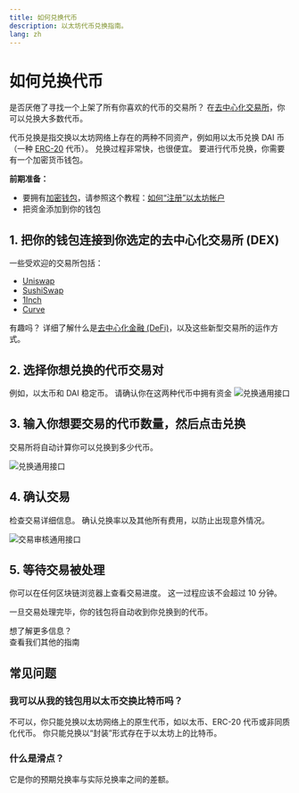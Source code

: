 ```yaml
---
title: 如何兑换代币
description: 以太坊代币兑换指南。
lang: zh
---
```


# 如何兑换代币

是否厌倦了寻找一个上架了所有你喜欢的代币的交易所？ 在[去中心化交易所](/glossary/#dex)，你可以兑换大多数代币。

代币兑换是指交换以太坊网络上存在的两种不同资产，例如用以太币兑换 DAI 币（一种 [ERC-20](/glossary/#erc-20) 代币）。 兑换过程非常快，也很便宜。 要进行代币兑换，你需要有一个加密货币钱包。

**前期准备：**

- 要拥有[加密钱包](/glossary/#wallet)，请参照这个教程：[如何“注册”以太坊帐户](/guides/how-to-create-an-ethereum-account/)
- 把资金添加到你的钱包

## 1. 把你的钱包连接到你选定的去中心化交易所 (DEX)

一些受欢迎的交易所包括：

- [Uniswap](https://app.uniswap.org/#/swap)
- [SushiSwap](https://www.sushi.com/swap)
- [1Inch](https://app.1inch.io/#/1/unified/swap/ETH/DAI)
- [Curve](https://curve.fi/#/ethereum/swap)

有趣吗？ 详细了解什么是[去中心化金融 (DeFi)](/defi/)，以及这些新型交易所的运作方式。

## 2. 选择你想兑换的代币交易对

例如，以太币和 DAI 稳定币。 请确认你在这两种代币中拥有资金 ![兑换通用接口](./swap1.png)

## 3. 输入你想要交易的代币数量，然后点击兑换

交易所将自动计算你可以兑换到多少代币。

![兑换通用接口](./swap2.png)

## 4. 确认交易

检查交易详细信息。 确认兑换率以及其他所有费用，以防止出现意外情况。

![交易审核通用接口](./swap3.png)

## 5. 等待交易被处理

你可以在任何区块链浏览器上查看交易进度。 这一过程应该不会超过 10 分钟。

一旦交易处理完毕，你的钱包将自动收到你兑换到的代币。
<br />

<Alert variant="update">
<AlertEmoji text=":eyes:"/>
<AlertContent className="justify-between flex-row items-center">
  <div>想了解更多信息？</div>
  <ButtonLink href="/guides/">
    查看我们其他的指南
  </ButtonLink>
</AlertContent>
</Alert>

## 常见问题

### 我可以从我的钱包用以太币交换比特币吗？

不可以，你只能兑换以太坊网络上的原生代币，如以太币、ERC-20 代币或非同质化代币。 你只能兑换以“封装”形式存在于以太坊上的比特币。

### 什么是滑点？

它是你的预期兑换率与实际兑换率之间的差额。
